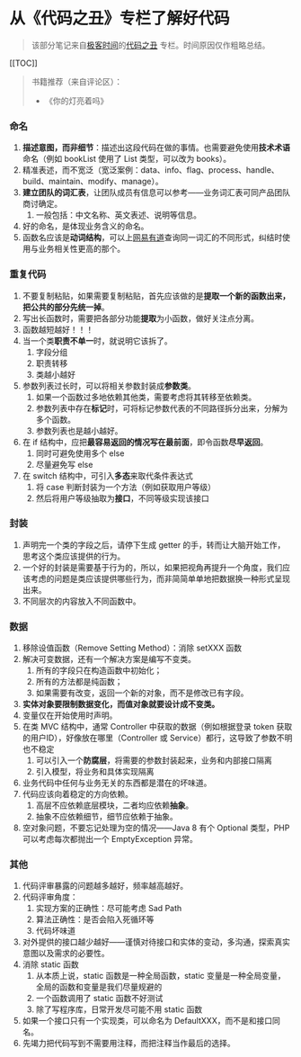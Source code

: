 # 从《代码之丑》专栏了解好代码


> 该部分笔记来自[极客时间](https://time.geekbang.org/dashboard/course)的[代码之丑](https://time.geekbang.org/column/article/325594) 专栏。时间原因仅作粗略总结。
>

[[TOC]]

> 书籍推荐（来自评论区）：
>
> - 《你的灯亮着吗》

### 命名

1. **描述意图，而非细节**：描述出这段代码在做的事情。也需要避免使用**技术术语**命名（例如 bookList 使用了 List 类型，可以改为 books）。
2. 精准表述，而不宽泛（宽泛案例：data、info、flag、process、handle、build、maintain、modify、manage）。
3. **建立团队的词汇表**，让团队成员有信息可以参考——业务词汇表可同产品团队商讨确定。
   1. 一般包括：中文名称、英文表述、说明等信息。
4. 好的命名，是体现业务含义的命名。
5. 函数名应该是**动词结构**，可以上[网易有道](https://dict.youdao.com/)查询同一词汇的不同形式，纠结时使用与业务相关性更高的那个。

### 重复代码

1. 不要复制粘贴，如果需要复制粘贴，首先应该做的是**提取一个新的函数出来，把公共的部分先统一掉**。
2. 写出长函数时，需要把各部分功能**提取**为小函数，做好关注点分离。
3. 函数越短越好！！！
4. 当一个类**职责不单一**时，就说明它该拆了。
   1. 字段分组
   2. 职责转移
   3. 类越小越好
5. 参数列表过长时，可以将相关参数封装成**参数类**。
   1. 如果一个函数过多地依赖其他类，需要考虑将其转移至依赖类。
   2. 参数列表中存在**标记**时，可将标记参数代表的不同路径拆分出来，分解为多个函数。
   3. 参数列表也是越小越好。
6. 在 if 结构中，应把**最容易返回的情况写在最前面**，即令函数**尽早返回**。
   1. 同时可避免使用多个 else
   2. 尽量避免写 else
7. 在 switch 结构中，可引入**多态**来取代条件表达式
   1. 将 case 判断封装为一个方法（例如获取用户等级）
   2. 然后将用户等级抽取为**接口**，不同等级实现该接口

### 封装

1. 声明完一个类的字段之后，请停下生成 getter 的手，转而让大脑开始工作，思考这个类应该提供的行为。
2. 一个好的封装是需要基于行为的，所以，如果把视角再提升一个角度，我们应该考虑的问题是类应该提供哪些行为，而非简简单单地把数据换一种形式呈现出来。
3. 不同层次的内容放入不同函数中。

### 数据

1. 移除设值函数（Remove Setting Method）：消除 setXXX 函数
2. 解决可变数据，还有一个解决方案是编写不变类。
   1. 所有的字段只在构造函数中初始化；
   2. 所有的方法都是纯函数；
   3. 如果需要有改变，返回一个新的对象，而不是修改已有字段。
3. **实体对象要限制数据变化，而值对象就要设计成不变类。**
4. 变量仅在开始使用时声明。
5. 在类 MVC 结构中，通常 Controller 中获取的数据（例如根据登录 token 获取的用户ID），好像放在哪里（Controller 或 Service）都行，这导致了参数不明也不稳定
   1. 可以引入一个**防腐层**，将需要的参数封装起来，业务和内部接口隔离
   2. 引入模型，将业务和具体实现隔离
6. 业务代码中任何与业务无关的东西都是潜在的坏味道。
7. 代码应该向着稳定的方向依赖。
   1. 高层不应依赖底层模块，二者均应依赖**抽象**。
   2. 抽象不应依赖细节，细节应依赖于抽象。
8. 空对象问题，不要忘记处理为空的情况——Java 8 有个 Optional 类型，PHP 可以考虑每次都抛出一个 EmptyException 异常。

### 其他

1. 代码评审暴露的问题越多越好，频率越高越好。
2. 代码评审角度：
   1. 实现方案的正确性：尽可能考虑 Sad Path
   2. 算法正确性：是否会陷入死循环等
   3. 代码坏味道
3. 对外提供的接口越少越好——谨慎对待接口和实体的变动，多沟通，探索真实意图以及需求的必要性。
4. 消除 static 函数
   1. 从本质上说，static 函数是一种全局函数，static 变量是一种全局变量，全局的函数和变量是我们尽量规避的
   2. 一个函数调用了 static 函数不好测试
   3. 除了写程序库，日常开发尽可能不用 static 函数
5. 如果一个接口只有一个实现类，可以命名为 DefaultXXX，而不是和接口同名。
6. 先竭力把代码写到不需要用注释，而把注释当作最后的选择。
